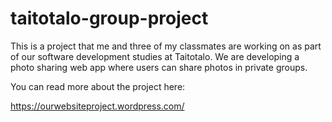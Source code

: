 # taitotalo-group-project

This is a project that me and three of my classmates are working on as part of our software development studies at Taitotalo.
We are developing a photo sharing web app where users can share photos in private groups.

You can read more about the project here:

https://ourwebsiteproject.wordpress.com/
